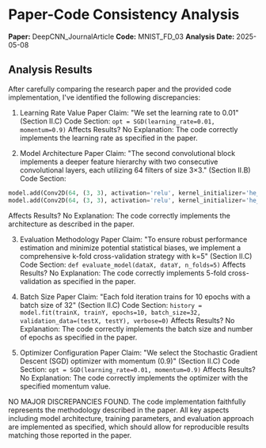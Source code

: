 # Paper-Code Consistency Analysis

**Paper:** DeepCNN_JournalArticle
**Code:** MNIST_FD_03
**Analysis Date:** 2025-05-08

## Analysis Results

After carefully comparing the research paper and the provided code implementation, I've identified the following discrepancies:

1. Learning Rate Value
Paper Claim: "We set the learning rate to 0.01" (Section II.C)
Code Section: `opt = SGD(learning_rate=0.01, momentum=0.9)`
Affects Results? No
Explanation: The code correctly implements the learning rate as specified in the paper.

2. Model Architecture
Paper Claim: "The second convolutional block implements a deeper feature hierarchy with two consecutive convolutional layers, each utilizing 64 filters of size 3×3." (Section II.B)
Code Section: 
```python
model.add(Conv2D(64, (3, 3), activation='relu', kernel_initializer='he_uniform'))
model.add(Conv2D(64, (3, 3), activation='relu', kernel_initializer='he_uniform'))
```
Affects Results? No
Explanation: The code correctly implements the architecture as described in the paper.

3. Evaluation Methodology
Paper Claim: "To ensure robust performance estimation and minimize potential statistical biases, we implement a comprehensive k-fold cross-validation strategy with k=5" (Section II.C)
Code Section: `def evaluate_model(dataX, dataY, n_folds=5)`
Affects Results? No
Explanation: The code correctly implements 5-fold cross-validation as specified in the paper.

4. Batch Size
Paper Claim: "Each fold iteration trains for 10 epochs with a batch size of 32" (Section II.C)
Code Section: `history = model.fit(trainX, trainY, epochs=10, batch_size=32, validation_data=(testX, testY), verbose=0)`
Affects Results? No
Explanation: The code correctly implements the batch size and number of epochs as specified in the paper.

5. Optimizer Configuration
Paper Claim: "We select the Stochastic Gradient Descent (SGD) optimizer with momentum (0.9)" (Section II.C)
Code Section: `opt = SGD(learning_rate=0.01, momentum=0.9)`
Affects Results? No
Explanation: The code correctly implements the optimizer with the specified momentum value.

NO MAJOR DISCREPANCIES FOUND. The code implementation faithfully represents the methodology described in the paper. All key aspects including model architecture, training parameters, and evaluation approach are implemented as specified, which should allow for reproducible results matching those reported in the paper.